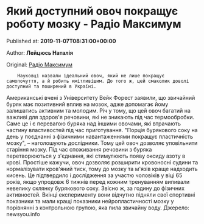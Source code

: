 
# Який доступний овоч покращує роботу мозку - Радіо Максимум

Published at: **2019-11-07T08:31:00+00:00**

Author: **Лейцюсь Наталія**

Original: [Радіо Максимум](https://maximum.fm/yakij-dostupnij-ovoch-pokrashchuye-robotu-mozku_n169119)


        Науковці назвали ідеальний овоч, який не лише покращує самопочуття, а й робить кмітливішим. До того ж, цей смаколик доволі доступний та поширений в Україні.
      
Американські вчені з Університету Вейк Форест заявили, що звичайний буряк має позитивний вплив на мозок, адже допомагає йому залишатись активним та молодим. Річ у тому, що цей овоч багатий на важливі для здоров'я речовини, які не зникають під час термообробки. Саме це і є перевагою буряка над іншими овочами, які втрачають частину властивостей під час приготування.
"Порція бурякового соку на день у поєднанні з фізичними навантаженнями покращує пластичність мозку", – наголошують дослідники. Тому цей овоч дозволяє уповільнити старіння мозку. Під час споживання речовини з буряка перетворюються у з'єднання, які стимулюють появу оксиду азоту в крові. Простіше кажучи, овоч дозволяє розширити кровоносні судини та нормалізувати кров'яний тиск, тому до мозку та м'язів краще надходить кисень.
Це підтвердило і дослідження за участю чоловіків у віці 65 років, якщо упродовж 6 тижнів перед кожним тренуванням випивали невелику склянку бурякового соку. Звісно ж, за годину до фізичних активностей. Вкінці експерименту вони відчутно підняли свої спортивні показники та мали кращі показники нейропластичності мозку у порівнянні з контрольною групою, яка пила звичайну воду.
Джерело: newsyou.info
